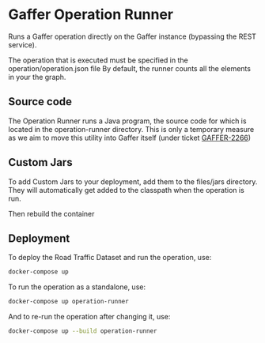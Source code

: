 Gaffer Operation Runner
===========================

Runs a Gaffer operation directly on the Gaffer instance (bypassing the REST service).

The operation that is executed must be specified in the operation/operation.json file
By default, the runner counts all the elements in your the graph.

## Source code
The Operation Runner runs a Java program, the source code for which is located in the operation-runner directory. This is only a temporary measure as we aim to move this utility into Gaffer itself (under ticket [GAFFER-2266](https://github.com/gchq/Gaffer/issues/2266))

## Custom Jars
To add Custom Jars to your deployment, add them to the files/jars directory. They will automatically get added to the classpath when the operation is run.

Then rebuild the container

## Deployment

To deploy the Road Traffic Dataset and run the operation, use:

```bash
docker-compose up
```

To run the operation as a standalone, use:
```bash
docker-compose up operation-runner
```

And to re-run the operation after changing it, use:
```bash
docker-compose up --build operation-runner
```